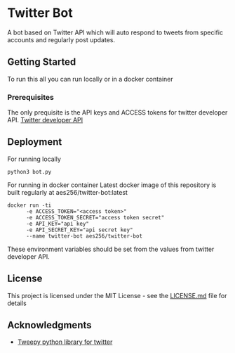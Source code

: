 # Twitter Bot
A bot based on Twitter API which will auto respond to tweets from specific accounts and regularly post updates.

## Getting Started
To run this all you can run locally or in a docker container

### Prerequisites
The only prequisite is the API keys and ACCESS tokens for twitter developer API.
[Twitter developer API](https://developer.twitter.com/en)

## Deployment
For running locally
```
python3 bot.py
```

For running in docker container
Latest docker image of this repository is built regularly at aes256/twitter-bot:latest
```
docker run -ti 
      -e ACCESS_TOKEN="<access token>"
      -e ACCESS_TOKEN_SECRET="access token secret"
      -e API_KEY="api key"
      -e API_SECRET_KEY="api secret key"
      --name twitter-bot aes256/twitter-bot
```
These environment variables should be set from the values from twitter developer API.

## License

This project is licensed under the MIT License - see the [LICENSE.md](LICENSE.md) file for details

## Acknowledgments

* [Tweepy python library for twitter](https://www.tweepy.org)
